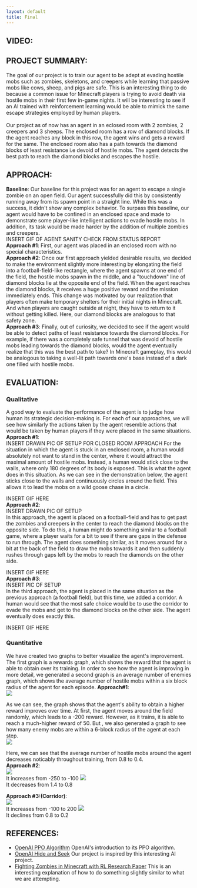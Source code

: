 ```yaml
---
layout: default
title: Final
---
```

## VIDEO:

## PROJECT SUMMARY: 

The goal of our project is to train our agent to be adept at evading hostile mobs such as zombies, skeletons, and creepers while learning that passive mobs like cows, sheep, and pigs are safe. This is an interesting thing to do because a common issue for Minecraft players is trying to avoid death via hostile mobs in their first few in-game nights. It will be interesting to see if an AI trained with reinforcement learning would be able to mimick the same escape strategies employed by human players.
<br>
<br>Our project as of now has an agent in an eclosed room with 2 zombies, 2 creepers and 3 sheeps. The enclosed room has a row of diamond blocks. If the agent reaches any block in this row, the agent wins and gets a reward for the same. The enclosed room also has a path towards the diamond blocks of least resistance i.e devoid of hostile mobs. The agent detects the best path to reach the diamond blocks and escapes the hostile.  

## APPROACH: 
__Baseline__: Our baseline for this project was for an agent to escape a single zombie on an open field. Our agent successfully did this 
by consistently running away from its spawn point in a straight line. While this was a success, it didn't show any complex behavior.
To surpass this baseline, our agent would have to be confined in an enclosed space and made to demonstrate some player-like 
intelligent actions to evade hostile mobs. In addition, its task would be made harder by the addition of multiple zombies and 
creepers. 
<br>INSERT GIF OF AGENT SANITY CHECK FROM STATUS REPORT
<br>__Approach&nbsp;#1__: First, our agent was placed in an enclosed room with no special characteristics.
<br>__Approach&nbsp;#2__: Once our first approach yielded desirable results, we decided to make the environment slightly more interesting
by elongating the field into a football-field-like rectangle, where the agent spawns at one end of the field, the hostile mobs spawn 
in the middle, and a "touchdown" line of diamond blocks lie at the opposite end of the field. When the agent reaches the diamond blocks, 
it receives a huge positive reward and the mission immediately ends. This change was motivated by our realization that players often 
make temporary shelters for their initial nights in Minecraft. And when players are caught outside at night, they have to return to it 
without getting killed. Here, our diamond blocks are analogous to that safety zone.
<br>__Approach&nbsp;#3__: Finally, out of curiosity, we decided to see if the agent would be able to detect paths of least resistance 
towards the diamond blocks. For example, if there was a completely safe tunnel that was devoid of hostile mobs leading towards the diamond 
blocks, would the agent eventually realize that this was the best path to take? In Minecraft gameplay, this would be analogous to taking 
a well-lit path towards one's base instead of a dark one filled with hostile mobs.


## EVALUATION:  
### Qualitative 
A good way to evaluate the performance of the agent is to judge how human its strategic decision-making is. For each of our approaches, we 
will see how similarly the actions taken by the agent resemble actions that would be taken by human players if they were placed in the 
same situations.
<br>__Approach&nbsp;#1__: 
<br>INSERT DRAWN PIC OF SETUP FOR CLOSED ROOM APPROACH
For the situation in which the agent is stuck in an enclosed room, a human would absolutely not want to stand in the center, where it would 
attract the maximal amount of hostile mobs. Instead, a human would stick close to the walls, where only 180 degrees of its body is exposed. 
This is what the agent does in this situation. As we can see in the demonstration below, the agent sticks close to the walls and 
continuously circles around the field. This allows it to lead the mobs on a wild goose chase in a circle. 

INSERT GIF HERE
<br>__Approach&nbsp;#2__:  
INSERT DRAWN PIC OF SETUP  
In this approach, the agent is placed on a football-field and has to get past the zombies and creepers in the center to reach the diamond blocks on the opposite side.
To do this, a human might do something similar to a football game, where a player waits for a bit to see if there are gaps in the defense to run through. The 
agent does something similar, 
as it moves around for a bit at the back of the field to draw the mobs towards it and then suddenly rushes through gaps left by the mobs to reach the diamonds on the 
other side.  

INSERT GIF HERE  
__Approach&nbsp;#3__:  
INSERT PIC OF SETUP  
In the third approach, the agent is placed in the same situation as the previous approach (a football field), but this time, we added a corridor. A human would 
see that the most safe choice would be to use the corridor to evade the mobs and get to the diamond blocks on the other side. The agent eventually does exactly this.  

INSERT GIF HERE  
### Quantitative  
We have created two graphs to better visualize the agent's improvement. The first graph is a rewards graph, which shows the reward that the agent is able 
to obtain over its training. In order to see how the agent is improving in more detail, we generated a second graph is an average number of enemies graph, 
which shows the average number of hostile mobs within a six block radius of the agent for each episode. 
__Approach#1__:  
![](Resources/simple_reward.png)  

As we can see, the graph shows that the agent's ability to obtain a higher reward improves over time. At first, the agent 
moves around the field randomly, which leads to a -200 reward. However, as it trains, it is able to reach a much-higher 
reward of 50. But , we also generated a graph to see how many enemy mobs
are within a 6-block radius of the agent at each step.  
![](Resources/simple_mobs.png)  

Here, we can see that the average number of hostile mobs around the agent decreases noticably throughout training, from 0.8 to 0.4.  
__Approach&nbsp;#2__:  
![](Resources/diamond_rewards.png)  
It increases from -250 to -100
![](Resources/diamond_mobs.png)  
It decreases from 1.4 to 0.8

__Approach&nbsp;#3:(Corridor)__:  
![](Resources/corridor_rewards.png)  
It increases from -100 to 200
![](Resources/corridor_mobs.png)  
It declines from 0.8 to 0.2


## REFERENCES:
- [OpenAI PPO Algorithm](https://openai.com/blog/openai-baselines-ppo/) OpenAI's introduction to its PPO algorithm.
- [OpenAI Hide and Seek](https://www.youtube.com/watch?v=Lu56xVlZ40M) Our project is inspired by this interesting AI project.
- [Fighting Zombies in Minecraft with RL Research Paper](http://cs229.stanford.edu/proj2016/report/UdagawaLeeNarasimhan-FightingZombiesInMinecraftWithDeepReinforcementLearning-report.pdf) 
This is an interesting explanation of how to do something slightly similar to what we are attempting.



















